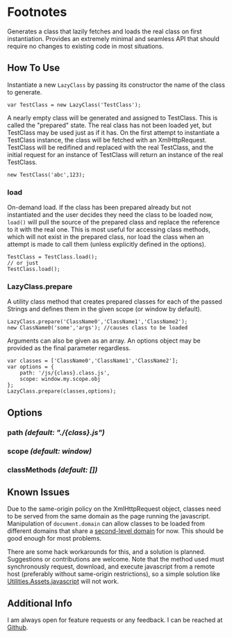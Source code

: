Footnotes
=========

Generates a class that lazily fetches and loads the real class on
first instantiation. Provides an extremely minimal and seamless API
that should require no changes to existing code in most situations.


How To Use
----------

Instantiate a new `LazyClass` by passing its constructor the name of
the class to generate.

	var TestClass = new LazyClass('TestClass');

A nearly empty class will be generated and assigned to TestClass.
This is called the "prepared" state. The real class has not been
loaded yet, but TestClass may be used just as if it has. On the first
attempt to instantiate a TestClass instance, the class will be
fetched with an XmlHttpRequest. TestClass will be redifined and
replaced with the real TestClass, and the initial request for an
instance of TestClass will return an instance of the real TestClass.

	new TestClass('abc',123);

### load
On-demand load. If the class has been prepared already but not
instantiated and the user decides they need the class to be loaded
now, `load()` will pull the source of the prepared class and replace
the reference to it with the real one. This is most useful for
accessing class methods, which will not exist in the prepared class,
nor load the class when an attempt is made to call them (unless
explicitly defined in the options).

	TestClass = TestClass.load();
	// or just
	TestClass.load();

### LazyClass.prepare
A utility class method that creates prepared classes for each of the
passed Strings and defines them in the given scope (or window by
default).

	LazyClass.prepare('ClassName0','ClassName1','ClassName2');
	new ClassName0('some','args'); //causes class to be loaded

Arguments can also be given as an array. An options object may be
provided as the final parameter regardless.

	var classes = ['ClassName0','ClassName1','ClassName2'];
	var options = {
		path: '/js/{class}.class.js',
		scope: window.my.scope.obj
	};
	LazyClass.prepare(classes,options);


Options
-------

### path *(default: "./{class}.js")*

### scope *(default: window)*

### classMethods *(default: [])*



Known Issues
------------

Due to the same-origin policy on the XmlHttpRequest object, classes
need to be served from the same domain as the page running the
javascript. Manipulation of `document.domain` can allow classes to be
loaded from different domains that share a [second-level domain](http://en.wikipedia.org/wiki/Second-level_domain)
for now. This should be good enough for most problems.

There are some hack workarounds for this, and a solution is planned.
Suggestions or contributions are welcome. Note that the method used
must synchronously request, download, and execute javascript from a
remote host (preferably without same-origin restrictions), so a
simple solution like [Utilities.Assets.javascript](http://mootools.net/docs/more/Utilities/Assets#Asset:javascript)
will not work.


Additional Info
---------------

I am always open for feature requests or any feedback.
I can be reached at [Github](http://github.com/michaelficarra).
